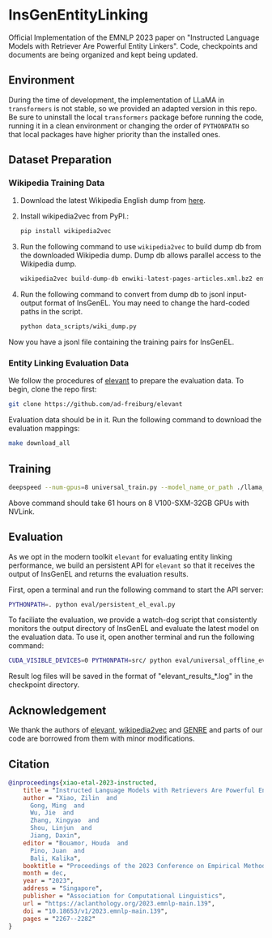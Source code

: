 # InsGenEntityLinking
Official Implementation of the EMNLP 2023 paper on "Instructed Language Models with Retriever Are Powerful Entity Linkers". Code, checkpoints and documents are being organized and kept being updated.

## Environment
During the time of development, the implementation of LLaMA in `transformers` is not stable, so we provided an adapted version in this repo. Be sure to uninstall the local `transformers` package before running the code, running it in a clean environment or changing the order of `PYTHONPATH` so that local packages have higher priority than the installed ones.

## Dataset Preparation

### Wikipedia Training Data

1. Download the latest Wikipedia English dump from [here](https://dumps.wikimedia.org/enwiki/latest/enwiki-latest-pages-articles.xml.bz2).

2. Install wikipedia2vec from PyPI.:
    ```bash
    pip install wikipedia2vec
    ```

3. Run the following command to use `wikipedia2vec` to build dump db from the downloaded Wikipedia dump. Dump db allows parallel access to the Wikipedia dump.
    ```bash
    wikipedia2vec build-dump-db enwiki-latest-pages-articles.xml.bz2 enwiki-latest-pages-articles.db
    ```

4. Run the following command to convert from dump db to jsonl input-output format of InsGenEL. You may need to change the hard-coded paths in the script.
    ```bash
    python data_scripts/wiki_dump.py
    ```

Now you have a jsonl file containing the training pairs for InsGenEL.

### Entity Linking Evaluation Data

We follow the procedures of [elevant](https://github.com/ad-freiburg/elevant) to prepare the evaluation data. To begin, clone the repo first:

```bash
git clone https://github.com/ad-freiburg/elevant
```

Evaluation data should be in it. Run the following command to download the evaluation mappings:

```bash
make download_all
```

## Training

```bash
deepspeed --num-gpus=8 universal_train.py --model_name_or_path ./llama_hf_7B --train_jsonl_path /home/v-zilinxiao/data/dataset/wiki_full_eval_only/wiki_eval_sample_0.2.jsonl --empty_instruction False --bf16 False --output_dir ./llama_7B_final_checkpoint/ --num_train_epochs 1 --per_device_train_batch_size 3 --per_device_eval_batch_size 3 --gradient_accumulation_steps 1 --save_strategy steps --save_steps 50000 --save_total_limit 10 --learning_rate 2e-5 --weight_decay 0. --lr_scheduler_type polynomial --warmup_ratio 0.03 --logging_steps 10 --deepspeed ./deepspeed_configs/ds_config_zero3.json --fp16 --report_to wandb --run_name llama_7B_final_checkpoint --tf32 False
```

Above command should take 61 hours on 8 V100-SXM-32GB GPUs with NVLink.

## Evaluation
As we opt in the modern toolkit `elevant` for evaluating entity linking performance, we build an persistent API for `elevant` so that it receives the output of InsGenEL and returns the evaluation results.

First, open a terminal and run the following command to start the API server:

```bash
PYTHONPATH=. python eval/persistent_el_eval.py
```

To faciliate the evaluation, we provide a watch-dog script that consistently monitors the output directory of InsGenEL and evaluate the latest model on the evaluation data. To use it, open another terminal and run the following command:

```bash
CUDA_VISIBLE_DEVICES=0 PYTHONPATH=src/ python eval/universal_offline_eval.py --watch_path ./llama_7B_EL_full_evalsample_0.5 --checkpoint_name .
```

Result log files will be saved in the format of "elevant_results_*.log" in the checkpoint directory.

## Acknowledgement
We thank the authors of [elevant](https://github.com/ad-freiburg/elevant), [wikipedia2vec](https://github.com/wikipedia2vec/wikipedia2vec) and [GENRE](https://github.com/facebookresearch/GENRE) and parts of our code are borrowed from them with minor modifications.

## Citation

```bibtex
@inproceedings{xiao-etal-2023-instructed,
    title = "Instructed Language Models with Retrievers Are Powerful Entity Linkers",
    author = "Xiao, Zilin  and
      Gong, Ming  and
      Wu, Jie  and
      Zhang, Xingyao  and
      Shou, Linjun  and
      Jiang, Daxin",
    editor = "Bouamor, Houda  and
      Pino, Juan  and
      Bali, Kalika",
    booktitle = "Proceedings of the 2023 Conference on Empirical Methods in Natural Language Processing",
    month = dec,
    year = "2023",
    address = "Singapore",
    publisher = "Association for Computational Linguistics",
    url = "https://aclanthology.org/2023.emnlp-main.139",
    doi = "10.18653/v1/2023.emnlp-main.139",
    pages = "2267--2282"
}
```
